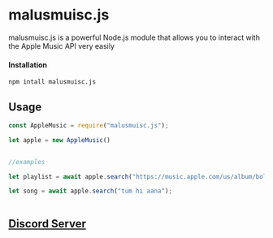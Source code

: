 # malusmuisc.js

malusmuisc.js is a powerful Node.js module that allows you to interact with the Apple Music API very easily

#### Installation

```
npm intall malusmuisc.js
```

## Usage
```js
const AppleMusic = require("malusmuisc.js");

let apple = new AppleMusic()


//examples

let playlist = await apple.search("https://music.apple.com/us/album/bollywood-lofi/1610407639")

let song = await apple.search("tum hi aana");



```




## [Discord Server](https://discord.gg/GBMUFTgbzJ)
